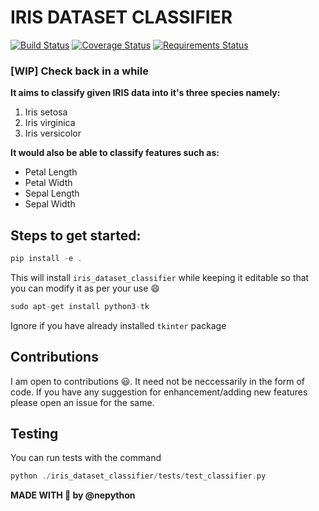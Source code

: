 # IRIS DATASET CLASSIFIER

[![Build Status](https://travis-ci.org/nepython/iris-dataset-classifier.svg?branch=master)](https://travis-ci.org/github/nepython/iris-dataset-classifier)
[![Coverage Status](https://coveralls.io/repos/github/nepython/iris-dataset-classifier/badge.svg?branch=master)](https://coveralls.io/github/openwisp/openwisp-monitoring?branch=master)
[![Requirements Status](https://requires.io/github/nepython/iris-dataset-classifier/requirements.svg?branch=master)](https://requires.io/github/nepython/iris-dataset-classifier/requirements/?branch=master)
### [WIP] Check back in a while

**It aims to classify given IRIS data into it's three species namely:**
1. Iris setosa
2. Iris virginica
3. Iris versicolor

**It would also be able to classify features such as:**
* Petal Length
* Petal Width
* Sepal Length
* Sepal Width

## Steps to get started:
```c
pip install -e .
```

This will install `iris_dataset_classifier` while keeping it editable so that you can modify it as per your use :smile:

```c
sudo apt-get install python3-tk
```

Ignore if you have already installed `tkinter` package

## Contributions
I am open to contributions :smiley:.
It need not be neccessarily in the form of code.
If you have any suggestion for enhancement/adding new features please open an issue for the same.

## Testing

You can run tests with the command

```c
python ./iris_dataset_classifier/tests/test_classifier.py
```

**MADE WITH :sparkling_heart: by @nepython**
